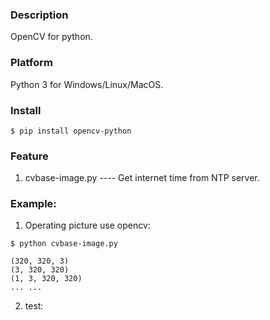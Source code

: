 ### Description

OpenCV for python.


### Platform

Python 3 for Windows/Linux/MacOS.


### Install

```console
$ pip install opencv-python
```


### Feature

1. cvbase-image.py          ---- Get internet time from NTP server.


### Example:

1. Operating picture use opencv:
```console
$ python cvbase-image.py

(320, 320, 3)
(3, 320, 320)
(1, 3, 320, 320)
... ...
```

2. test:
```console

```
